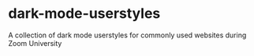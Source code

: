 # dark-mode-userstyles
A collection of dark mode userstyles for commonly used websites during Zoom University
